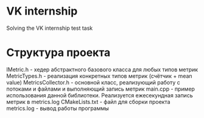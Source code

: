 # VK internship
Solving the VK internship test task

# Структура проекта
IMetric.h - хедер абстрактного базового класса для любых типов метрик
MetricTypes.h - реализация конкретных типов метрик (счётчик + mean value)
MetricsCollector.h - основной класс, реализующий работу с потоками и файлами и выполняющий запись метрик
main.cpp - пример использования данной библиотеки. Реализуется ежесекундная запись метрик в metrics.log
CMakeLists.txt - файл для сборки проекта
metrics.log - вывод работы программы
